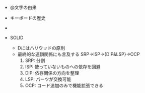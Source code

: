 * @文字の由来
* キーボードの歴史
* 

* SOLID
    * Dにはハリウッドの原則
    * 最終的な連鎖関係にも言及する SRP→ISP→{DIP&LSP}→OCP
        1. SRP: 分割
        2. ISP: 使っていないものへの依存を回避
        3. DIP: 依存関係の方向を整理
        4. LSP: パーツが交換可能
        5. OCP: コード追加のみで機能拡張できる

